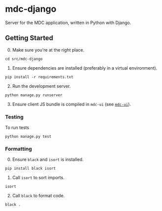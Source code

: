 # mdc-django

Server for the MDC application, written in Python with Django.

## Getting Started

0. Make sure you're at the right place.
```shell
cd src/mdc-django
```
1. Ensure dependencies are installed (preferably in a virtual environment).
```shell
pip install -r requirements.txt
```
2. Run the development server.
```shell
python manage.py runserver
```

3. Ensure client JS bundle is compiled in `mdc-ui` (see [`mdc-ui`](../mdc-ui)).

### Testing

To run tests
```shell
python manage.py test
```

### Formatting

0. Ensure `black` and `isort` is installed.
```shell
pip install black isort
```
1. Call `isort` to sort imports.
```shell
isort
```
2. Call `black` to format code.
```shell
black .
```
